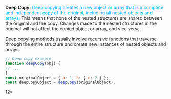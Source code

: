 **Deep Copy:**<span style="color:#00b0f0"> Deep copying creates a new object or array that is a complete and independent copy of the original, including all nested objects and arrays.</span> This means that none of the nested structures are shared between the original and the copy. Changes made to the nested structures in the original will not affect the copied object or array, and vice versa.

Deep copying methods usually involve recursive functions that traverse through the entire structure and create new instances of nested objects and arrays.

```js
// Deep copy example
function deepCopy(obj) { 
// ... 
}  
const originalObject = { a: 1, b: { c: 2 } };
const deepCopyObject = deepCopy(originalObject);
```



























12*